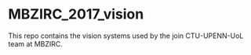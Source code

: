 # MBZIRC_2017_vision
This repo contains the vision systems used by the join CTU-UPENN-UoL team at MBZIRC. 
